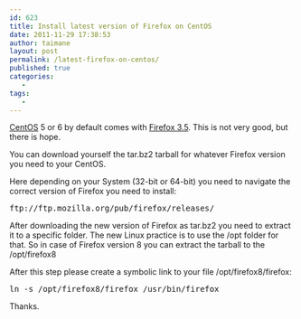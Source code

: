 ```yaml
---
id: 623
title: Install latest version of Firefox on CentOS
date: 2011-11-29 17:38:53
author: taimane
layout: post
permalink: /latest-firefox-on-centos/
published: true
categories:
   -
tags:
   -
---
```

<a title="CentOS" href="http://en.wikipedia.org/wiki/CentOS">CentOS</a> 5 or 6 by default comes with <a title="Firefox 3.5" href="http://en.wikipedia.org/wiki/Firefox_3.5">Firefox 3.5</a>. This is not very good, but there is hope.
You can download yourself the tar.bz2 tarball for whatever Firefox version you need to your CentOS.

Here depending on your System (32-bit or 64-bit) you need to navigate the correct version of Firefox you need to install:
<pre>ftp://ftp.mozilla.org/pub/firefox/releases/</pre>
After downloading the new version of Firefox as tar.bz2 you need to extract it to a specific folder. The new Linux practice is to use the /opt folder for that. So in case of Firefox version 8 you can extract the tarball to the /opt/firefox8

After this step please create a symbolic link to your file /opt/firefox8/firefox:
<pre>ln -s /opt/firefox8/firefox /usr/bin/firefox</pre>
Thanks.  


